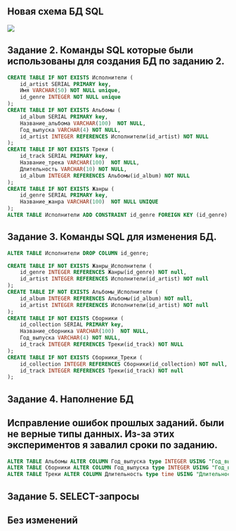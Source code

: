 ## Новая схема БД SQL 

![](https://github.com/Iusar/SQL_3/blob/main/Final_Diagram.png)


## Задание 2. Команды SQL которые были использованы для создания БД по заданию 2.

```sql
CREATE TABLE IF NOT EXISTS Исполнители (
	id_artist SERIAL PRIMARY key,
	Имя VARCHAR(50) NOT NULL unique,
	id_genre INTEGER NOT NULL unique
);
CREATE TABLE IF NOT EXISTS Альбомы (
	id_album SERIAL PRIMARY key,
	Название_альбома VARCHAR(100)  NOT NULL, 
	Год_выпуска VARCHAR(4) NOT NULL,
	id_artist INTEGER REFERENCES Исполнители(id_artist) NOT NULL
);
CREATE TABLE IF NOT EXISTS Треки (
	id_track SERIAL PRIMARY key,
	Название_трека VARCHAR(100)  NOT NULL,
	Длительность VARCHAR(10) NOT NULL,
	id_album INTEGER REFERENCES Альбомы(id_album) NOT NULL
);
CREATE TABLE IF NOT EXISTS Жанры (
	id_genre SERIAL PRIMARY key,
	Название_жанра VARCHAR(100)  NOT NULL UNIQUE
);
ALTER TABLE Исполнители ADD CONSTRAINT id_genre FOREIGN KEY (id_genre) REFERENCES Жанры(id_genre);
```
## Задание 3. Команды SQL для изменения БД.

```sql
ALTER TABLE Исполнители DROP COLUMN id_genre;

CREATE TABLE IF NOT EXISTS Жанры_Исполнители (
	id_genre INTEGER REFERENCES Жанры(id_genre) NOT null,
	id_artist INTEGER REFERENCES Исполнители(id_artist) NOT null
);	
CREATE TABLE IF NOT EXISTS Альбомы_Исполнители (
	id_album INTEGER REFERENCES Альбомы(id_album) NOT null,
	id_artist INTEGER REFERENCES Исполнители(id_artist) NOT null
);	
CREATE TABLE IF NOT EXISTS Сборники (
	id_collection SERIAL PRIMARY key,
	Название_сборника VARCHAR(100)  NOT NULL, 
	Год_выпуска VARCHAR(4) NOT NULL,
	id_track INTEGER REFERENCES Треки(id_track) NOT NULL
);
CREATE TABLE IF NOT EXISTS Сборники_Треки (
	id_collection INTEGER REFERENCES Сборники(id_collection) NOT null,
	id_track INTEGER REFERENCES Треки(id_track) NOT null
);	
```
## Задание 4. Наполнение БД

## Исправление ошибок прошлых заданий. были не верные типы данных.  Из-за этих экспериментов я завалил сроки по заданию.

```sql
ALTER TABLE Альбомы ALTER COLUMN Год_выпуска type INTEGER USING "Год_выпуска"::INTEGER;
ALTER TABLE Сборники ALTER COLUMN Год_выпуска type INTEGER USING "Год_выпуска"::INTEGER;
ALTER TABLE Треки ALTER COLUMN Длительность type time USING "Длительность"::time;
```

## Задание 5. SELECT-запросы

## Без изменений
